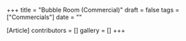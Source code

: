 +++
title = "Bubble Room (Commercial)"
draft = false
tags = ["Commercials"]
date = ""

[Article]
contributors = []
gallery = []
+++
